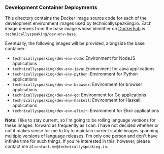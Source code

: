 ### Development Container Deployments

This directory contains the Docker image source code for each of the development environment
images used by technicallyspeakiing.io. Each image derives from the base image whose identifier
on [Dockerhub](https://hub.docker.com) is `technicallyspeaking/dev-env-base`.

Eventually, the following images will be provided, alongside the base container:
 - `technicallyspeaking/dev-env-node`: Environment for NodeJS applications
 - `technicallyspeaking/dev-env-java`: Environment for Java applications
 - `technicallyspeaking/dev-env-python`: Environment for Python applications
 - `technicallyspeaking/dev-env-browser`: Environment for browser applications
 - `technicallyspeaking/dev-env-go`: Environment for Go applications
 - `technicallyspeaking/dev-env-haskell`: Environment for Haskell applications
 - `technicallyspeaking/dev-env-elixir`: Environment for Elixir applications

**Note**: I like to stay current, so I'm going to be rolling language versions for these images.
forward as frequently as I can. I have not decided whether or not it makes sense for me to try to
maintain current stable images spanning multiple versions of language releases. I'm only one person
and don't have infinite time for such things. If you're interested in this, however, please contact me
at `contact.me@technicallyspeaking.io`.
